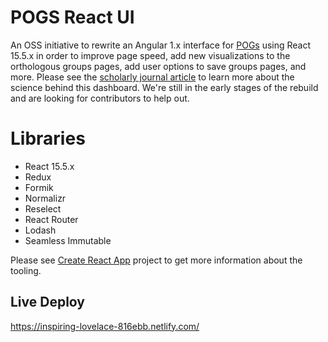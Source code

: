 # POGS React UI

An OSS initiative to rewrite an Angular 1.x interface for
[POGs](http://pogs.uoregon.edu) using React 15.5.x in order to improve page
speed, add new visualizations to the orthologous groups pages, add user options
to save groups pages, and more. Please see the
[scholarly journal article](http://dx.plos.org/10.1371/journal.pone.0082569) to
learn more about the science behind this dashboard. We're still in the early
stages of the rebuild and are looking for contributors to help out.

# Libraries

* React 15.5.x
* Redux
* Formik
* Normalizr
* Reselect
* React Router
* Lodash
* Seamless Immutable

Please see
[Create React App](https://github.com/facebookincubator/create-react-app)
project to get more information about the tooling.

## Live Deploy

https://inspiring-lovelace-816ebb.netlify.com/
